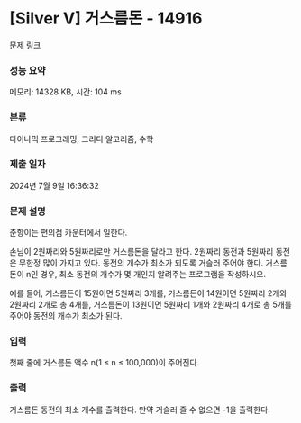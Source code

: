 # [Silver V] 거스름돈 - 14916 

[문제 링크](https://www.acmicpc.net/problem/14916) 

### 성능 요약

메모리: 14328 KB, 시간: 104 ms

### 분류

다이나믹 프로그래밍, 그리디 알고리즘, 수학

### 제출 일자

2024년 7월 9일 16:36:32

### 문제 설명

<p>춘향이는 편의점 카운터에서 일한다.</p>

<p>손님이 2원짜리와 5원짜리로만 거스름돈을 달라고 한다. 2원짜리 동전과 5원짜리 동전은 무한정 많이 가지고 있다. 동전의 개수가 최소가 되도록 거슬러 주어야 한다. 거스름돈이 n인 경우, 최소 동전의 개수가 몇 개인지 알려주는 프로그램을 작성하시오.</p>

<p>예를 들어, 거스름돈이 15원이면 5원짜리 3개를, 거스름돈이 14원이면 5원짜리 2개와 2원짜리 2개로 총 4개를, 거스름돈이 13원이면 5원짜리 1개와 2원짜리 4개로 총 5개를 주어야 동전의 개수가 최소가 된다.</p>

### 입력 

 <p>첫째 줄에 거스름돈 액수 n(1 ≤ n ≤ 100,000)이 주어진다.</p>

### 출력 

 <p>거스름돈 동전의 최소 개수를 출력한다. 만약 거슬러 줄 수 없으면 -1을 출력한다.</p>

